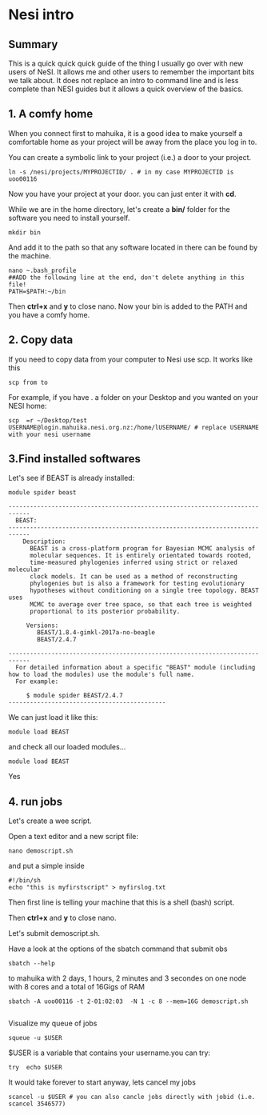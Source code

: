 # Nesi intro

## Summary

This is a quick quick quick guide of the thing I usually go over with new users of NeSI. It allows me and other users to remember the important bits we talk about. It does not replace an intro to command line and is less complete than NESI guides but it allows a quick overview of the basics.

## 1. A comfy home

When you connect first to mahuika, it is a good idea to make yourself a comfortable home as your project will be away from the place you log in to.

You can create a symbolic link to your project (i.e.) a door to your project.

```
ln -s /nesi/projects/MYPROJECTID/ . # in my case MYPROJECTID is uoo00116
```

Now you have your project at your door. you can just enter it with **cd**.

While we are in the home directory, let's create a **bin/** folder for the software you need to install yourself.

```
mkdir bin
```

And add it to the path so that any software located in there can be found by the machine.


```
nano ~.bash_profile
##ADD the following line at the end, don't delete anything in this file!
PATH=$PATH:~/bin
```

Then **ctrl+x** and **y** to close nano. Now your bin is added to the PATH and you have a comfy home.

## 2. Copy data

If you need to copy data from your computer to Nesi use scp. It works like this

```
scp from to
```

For example, if you have . a folder on your Desktop and you wanted on your NESI home:

```
scp  =r ~/Desktop/test    USERNAME@login.mahuika.nesi.org.nz:/home/lUSERNAME/ # replace USERNAME with your nesi username
```

## 3.Find installed softwares


Let's see if BEAST is already installed:


```
module spider beast
```

```
----------------------------------------------------------------------------
  BEAST:
----------------------------------------------------------------------------
    Description:
      BEAST is a cross-platform program for Bayesian MCMC analysis of
      molecular sequences. It is entirely orientated towards rooted,
      time-measured phylogenies inferred using strict or relaxed molecular
      clock models. It can be used as a method of reconstructing
      phylogenies but is also a framework for testing evolutionary
      hypotheses without conditioning on a single tree topology. BEAST uses
      MCMC to average over tree space, so that each tree is weighted
      proportional to its posterior probability.

     Versions:
        BEAST/1.8.4-gimkl-2017a-no-beagle
        BEAST/2.4.7

----------------------------------------------------------------------------
  For detailed information about a specific "BEAST" module (including how to load the modules) use the module's full name.
  For example:

     $ module spider BEAST/2.4.7
--------------------------------------------
```

We can just load it like this:

```
module load BEAST
```

and check all our loaded modules...

```
module load BEAST
```
Yes

## 4. run jobs
Let's create a  wee script.

Open a text editor and a new script file:

```
nano demoscript.sh
```

and put a simple inside

```
#!/bin/sh
echo "this is myfirstscript" > myfirslog.txt
```

Then first line is telling your machine that this is a shell (bash) script.

Then **ctrl+x** and **y** to close nano.


Let's submit demoscript.sh.

Have a look at the options of the sbatch command that submit obs


```
sbatch --help
```

 to mahuika with 2 days, 1 hours, 2 minutes and 3 secondes on one node with 8 cores and a total of 16Gigs of RAM

``` 
sbatch -A uoo00116 -t 2-01:02:03  -N 1 -c 8 --mem=16G demoscript.sh


```

Visualize my queue of jobs

```
squeue -u $USER 
```

$USER is a variable that contains your username.you can try:
```
try  echo $USER
```
It would take forever to start anyway, lets cancel my jobs

```
scancel -u $USER # you can also cancle jobs directly with jobid (i.e. scancel 3546577)
```
